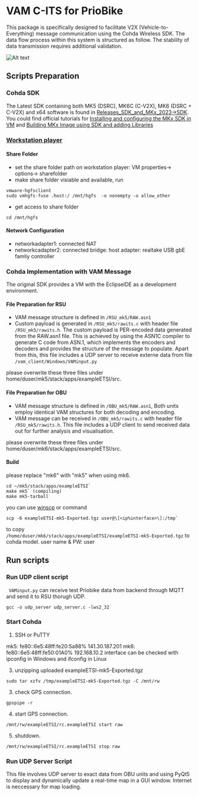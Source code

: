 # VAM C-ITS for PrioBike
This package is specifically designed to facilitate V2X (Vehicle-to-Everything) message communication using the Cohda Wireless SDK. The data flow process within this system is structured as follow. The stability of data transmission requires additional validation.

![Alt text](https://github.com/xyzxyz0428/vam/image/frame.png)

## Scripts Preparation
### Cohda SDK
The Latest SDK containing both MK5 (DSRC), MK6C (C-V2X), MK6 (DSRC + C-V2X) and x64 software is found in [Releases_SDK_and_MKx_2023->SDK](https://cohdawireless.account.box.com/login?redirect_url=%2Ffolder%2F236504075293). You could find official tutorials for [Installing and configuring the MKx SDK in VM](https://support.cohdawireless.com/hc/en-us/articles/202668864-Installing-and-configuring-the-MKx-SDK) and [Building MKx Image using SDK and adding Libraries](https://support.cohdawireless.com/hc/en-us/articles/115002590143-Building-MKx-Image-using-SDK-and-adding-Libraries)

### [Workstation player](https://www.vmware.com/products/workstation-player/workstation-player-evaluation.html)
#### Share Folder

- set the share folder path on workstation player: VM properties-> options-> sharefolder
- make share folder visiable and available, run
```
vmware-hgfsclient
sudo vmhgfs-fuse .host:/ /mnt/hgfs  -o nonempty -o allow_other
```
- get access to share folder
```
cd /mnt/hgfs
```
#### Network Configuration
- networkadapter1: connected NAT
- networkcadapter2: connected bridge: host adapter: realtake USB gbE famliy controller

### Cohda Implementation with VAM Message

The original SDK provides a VM with the EclipseIDE as a development environment.

#### File Preparation for RSU
- VAM message structure is defined in <code>/RSU_mk5/RAW.asn1</code>
- Custom payload is generated in <code>/RSU_mk5/rawits.c</code> with header file <code>/RSU_mk5/rawits.h</code>. The custom payload is PER-encoded data generated from the RAW.asn1 file. This is achieved by using the ASN1C compiler to generate C code from ASN.1, which implements the encoders and decoders and provides the structure of the message to populate. Apart from this, this file includes a UDP server to receive externe data from file <code>/vam_client/Windows/VAMinput.py</code>

please overwrite these three files under home/duser/mk5/stack/apps/exampleETSI/src. 

#### File Preparation for OBU
- VAM message structure is defined in <code>/OBU_mk5/RAW.asn1</code>, Both units employ identical VAM structures for both decoding and encoding.
- VAM message can be received in <code>/OBU_mk5/rawits.c</code> with header file <code>/RSU_mk5/rawits.h</code>. This file includes a UDP client to send received data out for further analysis and visualisation.

please overwrite these three files under home/duser/mk6/stack/apps/exampleETSI/src. 

#### Build 
please replace "mk6" with "mk5" when using mk6.
```
cd ~/mk5/stack/apps/exampleETSI`
make mk5` (compiling)
make mk5-tarball
```
you can use [winscp](https://winscp.net/eng/download.php) or command
``` 
scp -6 exampleETSI-mk5-Exported.tgz user@\[<ip%interface>\]:/tmp` 
```
to copy <code> /home/duser/mk6/stack/apps/exampleETSI/exampleETSI-mk5-Exported.tgz</code> to cohda model.
user name & PW: user

## Run scripts

### Run UDP client script

<code> VAMinput.py</code> can receive test Priobike data from backend through MQTT and send it to RSU thorugh UDP. 

``` 
gcc -o udp_server udp_server.c -lws2_32
```

### Start Cohda 

1. SSH or PuTTY

mk5: fe80::6e5:48ff:fe20:5a88%<interface>  141.30.187.201
mk6: fe80::6e5:48ff:fe50:01A0%<interface>  192.168.10.2
interface can be checked with ipconfig in Windows and ifconfig in Linux

3. unzipping uploaded exampleETSI-mk5-Exported.tgz
```
sudo tar xzfv /tmp/exampleETSI-mk5-Exported.tgz -C /mnt/rw
```

3. check GPS connection. 
```
gpspipe -r
```
4. start GPS connection.
```
/mnt/rw/exampleETSI/rc.exampleETSI start raw
```     

5. shutdown.
```
/mnt/rw/exampleETSI/rc.exampleETSI stop raw
```

### Run UDP Server Script
This file involves UDP server to exact data from OBU units and using PyQt5 to display and dynamically update a real-time map in a GUI window. Internet is neccessary for map loading.


